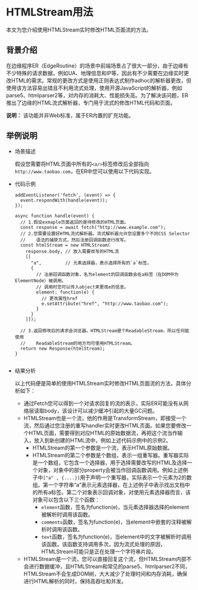 # HTMLStream用法

本文为您介绍使用HTMLStream实时修改HTML页面流的方法。

## 背景介绍

在边缘程序ER（EdgeRoutine）的场景中前端场景占了很大一部分，由于边缘有不少特殊的请求数据，例如UA、地理信息和IP等，因此有不少需要在边缘实时更改HTML的需求。常规的更改方式是使用正则表达式制作adhoc的解析器更改，但使用该方法容易出错且不利用流式处理，使用开源JavaScript的解析器，例如parse5、htmlparser2等，对内存的消耗大、性能损失高。为了解决该问题，ER推出了边缘的HTML流式解析器，专门用于流式的修改HTML代码和页面。

**说明：** 该功能并非Web标准，属于ER内置的扩充功能。

## 举例说明

-   场景描述

    假设您需要将HTML页面中所有的`<a/>`标签修改后全部指向`http://www.taobao.com`，在ER中您可以使用以下代码实现。

-   代码示例

    ```
    addEventListener('fetch', (event) => {
      event.respondWith(handle(event));
    });
    
    async function handle(event) {
      // 1.假设exmaple页面返回的是待修改的HTML页面。
      const response = await fetch("http://www.example.com");
      // 2.您需要设置好HTML流式解析器。流式解析器允许您设置多个不同CSS Selector
      //    语法的捕获方式，然后注册回调函数进行改写。
      const htmlStream = new HTMLStream(
        response.body, // 放入需要改写的HTML流
        [[
          "a",         // 元素选择器，表示选择所有的`a`标签。
          {  
            // 注册回调函数对象，名为element的回调函数会在a标签（在DOM中为ElementNode）被调用。
            // 调用时您可以传入object来更改e的信息。
            element: function(e) {
              // 更改属性href
              e.setAttribute("href", "http://www.taobao.com");
            }
          }
        ]]);
      
      // 3.返回修改后的请求会浏览器。HTMLStream是个ReadableStream，所以任何能使用
      //    ReadableStream的地方均可使用HTMLStream。
      return new Response(htmlStream);
    }
                
    ```

-   结果分析

    以上代码便是简单的使用HTMLStream实时修改HTML页面流的方法，具体分析如下：

    -   通过Fetch您可以得到一个对请求回复的流的表示，实际ER可能没有从网络层读取body，该设计可以减少缓冲引起的大量GC问题。
    -   HTMLStream也是一个流，他的作用是TransformStream，即接受一个流，然后通过您注册的重写handler实时更改HTML页面。如果您要修改一个HTML页面，需要得到对应HTML的原始数据流，再把这个流当作输入，放入到新创建的HTML流中，例如上述代码示例中的示例2。
        -   HTMLStream的第一个参数是一个流，表示HTML原始数据。
        -   HTMLStream的第二个参数是个数组，表示一组重写器。重写器实际是一个数组，它包含一个选择器，用于选择需要改写的HTML及选择一个对象，对象中的部分property会被当作回调函数调用。例如上述例子中`["a" , {....}]`用于声明一个重写器，实际表示一个元素为2的数组。第一个字符串“a”表示元素选择器，在上述例子中表示找出文档中的所有a标签。第二个对象表示回调对象，对使用元素选择器而言，该对象可以包含以下三个函数：
            -   `element`函数，签名为function\(e\)，当元素选择器选择的element被解析时调用该函数。
            -   `comments`函数，签名为function\(e\)，当element中嵌套的注释被解析时调用该函数。
            -   `text`函数，签名为function\(e\)，当element中的文字被解析时调用该函数。该函数支持调用多次，因为流式处理的原因，HTMLStream可能只是正在处理一个字符串片段。
    -   HTMLStream是一个流，您可以直接回复这个流，但HTMLStream内部不会进行数据缓冲，且HTMLStream和常见的parse5、htmlparser2不同，HTMLStream不会生成DOM树，大大减少了处理时间和内存消耗，确保进行HTML解析的同时，保持高吞吐和并发。

